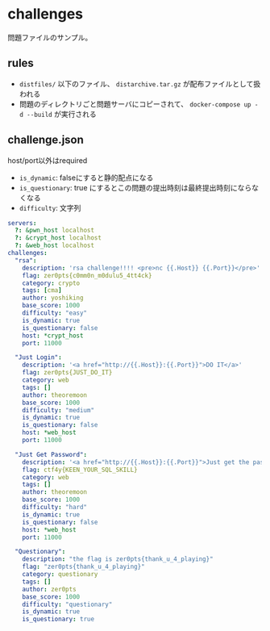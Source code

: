 # challenges

問題ファイルのサンプル。

## rules

- `distfiles/` 以下のファイル、 `distarchive.tar.gz` が配布ファイルとして扱われる
- 問題のディレクトリごと問題サーバにコピーされて、 `docker-compose up -d --build` が実行される

## challenge.json

host/port以外はrequired

- `is_dynamic`: falseにすると静的配点になる
- `is_questionary`: true にするとこの問題の提出時刻は最終提出時刻にならなくなる
- `difficulty`: 文字列


```yaml
servers:
  ?: &pwn_host localhost
  ?: &crypt_host localhost
  ?: &web_host localhost
challenges:
  "rsa":
    description: 'rsa challenge!!!! <pre>nc {{.Host}} {{.Port}}</pre>'
    flag: zer0pts{c0mm0n_m0dulu5_4tt4ck}
    category: crypto
    tags: [cma]
    author: yoshiking
    base_score: 1000
    difficulty: "easy"
    is_dynamic: true
    is_questionary: false
    host: *crypt_host
    port: 11000

  "Just Login":
    description: '<a href="http://{{.Host}}:{{.Port}}">DO IT</a>'
    flag: zer0pts{JUST_DO_IT}
    category: web
    tags: []
    author: theoremoon
    base_score: 1000
    difficulty: "medium"
    is_dynamic: true
    is_questionary: false
    host: *web_host
    port: 11000

  "Just Get Password":
    description: '<a href="http://{{.Host}}:{{.Port}}">Just get the password for admin</a>'
    flag: ctf4y{KEEN_YOUR_SQL_SKILL}
    category: web
    tags: []
    author: theoremoon
    base_score: 1000
    difficulty: "hard"
    is_dynamic: true
    is_questionary: false
    host: *web_host
    port: 11000

  "Questionary":
    description: "the flag is zer0pts{thank_u_4_playing}"
    flag: "zer0pts{thank_u_4_playing}"
    category: questionary
    tags: []
    author: zer0pts
    base_score: 1000
    difficulty: "questionary"
    is_dynamic: true
    is_questionary: true
```
